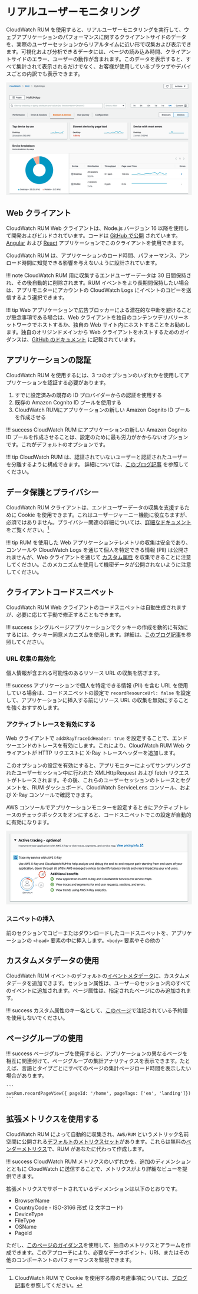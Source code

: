 # リアルユーザーモニタリング

CloudWatch RUM を使用すると、リアルユーザーモニタリングを実行して、ウェブアプリケーションのパフォーマンスに関するクライアントサイドのデータを、実際のユーザーセッションからリアルタイムに近い形で収集および表示できます。可視化および分析できるデータには、ページの読み込み時間、クライアントサイドのエラー、ユーザーの動作が含まれます。このデータを表示すると、すべて集計されて表示されるだけでなく、お客様が使用しているブラウザやデバイスごとの内訳でも表示できます。

![RUM アプリケーションモニターダッシュボードがデバイスの内訳を示している](../images/rum2.png)

## Web クライアント

CloudWatch RUM Web クライアントは、Node.js バージョン 16 以降を使用して開発およびビルドされています。コードは [GitHub で公開](https://github.com/aws-observability/aws-rum-web) されています。[Angular](https://github.com/aws-observability/aws-rum-web/blob/main/docs/cdn_angular.md) および [React](https://github.com/aws-observability/aws-rum-web/blob/main/docs/cdn_react.md) アプリケーションでこのクライアントを使用できます。

CloudWatch RUM は、アプリケーションのロード時間、パフォーマンス、アンロード時間に知覚できる影響を与えないように設計されています。 

!!! note
    CloudWatch RUM 用に収集するエンドユーザーデータは 30 日間保持され、その後自動的に削除されます。RUM イベントをより長期間保持したい場合は、アプリモニターにアカウントの CloudWatch Logs にイベントのコピーを送信するよう選択できます。
    
!!! tip
    Web アプリケーションで広告ブロッカーによる潜在的な中断を避けることが懸念事項である場合は、Web クライアントを独自のコンテンツデリバリーネットワークでホストするか、独自の Web サイト内にホストすることをお勧めします。独自のオリジンドメインから Web クライアントをホストするためのガイダンスは、[GitHub のドキュメント](https://github.com/aws-observability/aws-rum-web/blob/main/docs/cdn_installation.md) に記載されています。

## アプリケーションの認証

CloudWatch RUM を使用するには、3 つのオプションのいずれかを使用してアプリケーションを認証する必要があります。

1. すでに設定済みの既存の ID プロバイダーからの認証を使用する
2. 既存の Amazon Cognito ID プールを使用する 
3. CloudWatch RUMにアプリケーションの新しい Amazon Cognito ID プールを作成させる

!!! success
    CloudWatch RUM にアプリケーションの新しい Amazon Cognito ID プールを作成させることは、設定のために最も労力がかからないオプションです。これがデフォルトのオプションです。

!!! tip
    CloudWatch RUM は、認証されていないユーザーと認証されたユーザーを分離するように構成できます。 詳細については、[このブログ記事](https://aws.amazon.com/blogs/mt/how-to-isolate-signed-in-users-from-guest-users-within-amazon-cloudwatch-rum/) を参照してください。

## データ保護とプライバシー

CloudWatch RUM クライアントは、エンドユーザーデータの収集を支援するために Cookie を使用できます。これはユーザージャーニー機能に役立ちますが、必須ではありません。プライバシー関連の詳細については、[詳細なドキュメント](https://docs.aws.amazon.com/AmazonCloudWatch/latest/monitoring/CloudWatch-RUM-privacy.html) をご覧ください。[^1]  

!!! tip
    RUM を使用した Web アプリケーションテレメトリの収集は安全であり、コンソールや CloudWatch Logs を通じて個人を特定できる情報 (PII) は公開されませんが、Web クライアントを通じて [カスタム属性](https://docs.aws.amazon.com/AmazonCloudWatch/latest/monitoring/CloudWatch-RUM-custom-metadata.html) を収集できることに注意してください。このメカニズムを使用して機密データが公開されないように注意してください。

## クライアントコードスニペット

CloudWatch RUM Web クライアントのコードスニペットは自動生成されますが、必要に応じて手動で修正することもできます。

!!! success
    シングルページアプリケーションでクッキーの作成を動的に有効にするには、クッキー同意メカニズムを使用します。詳細は、[このブログ記事](https://aws.amazon.com/blogs/mt/how-and-when-to-enable-session-cookies-with-amazon-cloudwatch-rum/)を参照してください。

### URL 収集の無効化

個人情報が含まれる可能性のあるリソース URL の収集を防ぎます。

!!! success
    アプリケーションで個人を特定できる情報 (PII) を含む URL を使用している場合は、コードスニペットの設定で `recordResourceUrl: false` を設定して、アプリケーションに挿入する前にリソース URL の収集を無効にすることを強くおすすめします。

### アクティブトレースを有効にする

Web クライアントで `addXRayTraceIdHeader: true` を設定することで、エンドツーエンドのトレースを有効にします。これにより、CloudWatch RUM Web クライアントが HTTP リクエストに X-Ray トレースヘッダーを追加します。

このオプションの設定を有効にすると、アプリモニターによってサンプリングされたユーザーセッション中に行われた XMLHttpRequest および fetch リクエストがトレースされます。その後、これらのユーザーセッションのトレースとセグメントを、RUM ダッシュボード、CloudWatch ServiceLens コンソール、および X-Ray コンソールで確認できます。

AWS コンソールでアプリケーションモニターを設定するときにアクティブトレースのチェックボックスをオンにすると、コードスニペットでこの設定が自動的に有効になります。

![RUM アプリケーションモニターのアクティブトレースの設定](../images/rum1.png)

### スニペットの挿入

前のセクションでコピーまたはダウンロードしたコードスニペットを、アプリケーションの `<head>` 要素の中に挿入します。`<body>` 要素やその他の `<script></script></body></head>

## カスタムメタデータの使用

CloudWatch RUM イベントのデフォルトの[イベントメタデータ](https://docs.aws.amazon.com/ja_jp/AmazonCloudWatch/latest/monitoring/CloudWatch-RUM-datacollected.html#CloudWatch-RUM-datacollected-metadata)に、カスタムメタデータを追加できます。セッション属性は、ユーザーのセッション内のすべてのイベントに追加されます。ページ属性は、指定されたページにのみ追加されます。

!!! success
    カスタム属性のキー名として、[このページ](https://docs.aws.amazon.com/ja_jp/AmazonCloudWatch/latest/monitoring/CloudWatch-RUM-custom-metadata.html#CloudWatch-RUM-custom-metadata-syntax)で注記されている予約語を使用しないでください。

## ページグループの使用

!!! success
    ページグループを使用すると、アプリケーションの異なるページを相互に関連付けて、ページグループの集計アナリティクスを表示できます。たとえば、言語とタイプごとにすべてのページの集計ページロード時間を表示したい場合があります。

    ```
    awsRum.recordPageView({ pageId: '/home', pageTags: ['en', 'landing']})
    ```

## 拡張メトリクスを使用する

CloudWatch RUM によって自動的に収集され、`AWS/RUM` というメトリック名前空間に公開される[デフォルトのメトリクスセット](https://docs.aws.amazon.com/ja_jp/AmazonCloudWatch/latest/monitoring/CloudWatch-RUM-metrics.html)があります。これらは無料の[ベンダーメトリクス](../../tools/metrics/#vended-metrics)で、RUM があなたに代わって作成します。 

!!! success
    CloudWatch RUM メトリクスのいずれかを、追加のディメンションとともに CloudWatch に送信することで、メトリクスがより詳細なビューを提供できます。

拡張メトリクスでサポートされているディメンションは以下のとおりです。

- BrowserName
- CountryCode - ISO-3166 形式 (2 文字コード)  
- DeviceType
- FileType
- OSName
- PageId

ただし、[このページのガイダンス](https://aws.amazon.com/blogs/mt/create-metrics-and-alarms-for-specific-web-pages-amazon-cloudwatch-rum/)を使用して、独自のメトリクスとアラームを作成できます。このアプローチにより、必要なデータポイント、URI、またはその他のコンポーネントのパフォーマンスを監視できます。

[^1]: CloudWatch RUM で Cookie を使用する際の考慮事項については、[ブログ記事](https://aws.amazon.com/blogs/mt/how-and-when-to-enable-session-cookies-with-amazon-cloudwatch-rum/)を参照してください。
